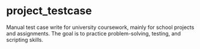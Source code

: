 # project_testcase
Manual test case write for university coursework, mainly for school projects and assignments. The goal is to practice problem-solving, testing, and scripting skills.
